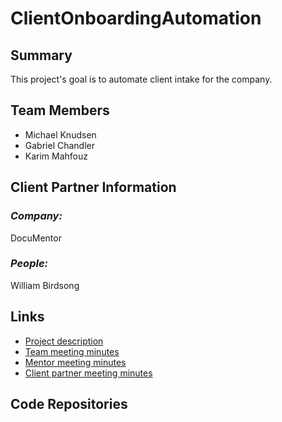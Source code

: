 # ClientOnboardingAutomation

## **Summary**

This project's goal is to automate client intake for the company.

## **Team Members**

- Michael Knudsen
- Gabriel Chandler
- Karim Mahfouz

## **Client Partner Information**

### *Company:*
DocuMentor

### *People:*
William Birdsong

## **Links**

- [Project description](ProjectDescription.md)
- [Team meeting minutes](MeetingMinutes/Team)
- [Mentor meeting minutes](MeetingMinutes/Mentor)
- [Client partner meeting minutes](MeetingMinutes/ClientPartner)


## **Code Repositories**


